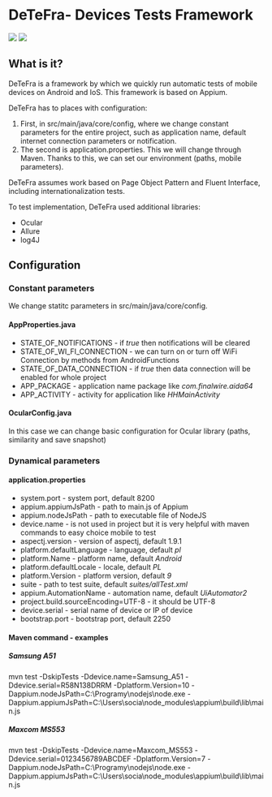 # DeTeFra- Devices Tests Framework

![](https://img.shields.io/badge/version-1.0.0-blue) ![](https://img.shields.io/badge/author-Tomasz%20Kozik-blue) 

## What is it?
DeTeFra is a framework by which we quickly run automatic tests of mobile devices on Android and IoS. This framework is based on Appium.

DeTeFra has to places with configuration:
1. First, in src/main/java/core/config, where we change constant parameters for the entire project, such as application name, default internet connection parameters or notification.
2. The second is application.properties. This we will change through Maven. Thanks to this, we can set our environment (paths, mobile parameters).

DeTeFra assumes work based on Page Object Pattern and Fluent Interface, including internationalization tests.

To test implementation, DeTeFra used additional libraries:
* Ocular
* Allure 
* log4J

## Configuration
### Constant parameters
We change statitc parameters in src/main/java/core/config.

#### AppProperties.java
* STATE_OF_NOTIFICATIONS - if _true_ then notifications will be cleared
* STATE_OF_WI_FI_CONNECTION - we can turn on or turn off WiFi Connection by methods from AndroidFunctions
* STATE_OF_DATA_CONNECTION  - if _true_ then data connection will be enabled for whole project
* APP_PACKAGE - application name package like _com.finalwire.aida64_
* APP_ACTIVITY - activity for application like _HHMainActivity_

#### OcularConfig.java
In this case we can change basic configuration for Ocular library (paths, similarity and save snapshot)

### Dynamical parameters
#### application.properties
* system.port - system port, default 8200
* appium.appiumJsPath - path to main.js of Appium
* appium.nodeJsPath - path to executable file of NodeJS 
* device.name - is not used in project but it is very helpful with maven commands to easy choice mobile to test
* aspectj.version - version of aspectj, default 1.9.1
* platform.defaultLanguage - language, default _pl_
* platform.Name - platform name, default _Android_
* platform.defaultLocale - locale, default _PL_
* platform.Version - platform version, default _9_
* suite - path to test suite, default _suites/allTest.xml_
* appium.AutomationName - automation name, default _UiAutomator2_
* project.build.sourceEncoding=UTF-8 - it should be UTF-8
* device.serial - serial name of device or IP of device
* bootstrap.port - bootstrap port, default 2250

#### Maven command - examples
##### Samsung A51
mvn test -DskipTests -Ddevice.name=Samsung_A51 -Ddevice.serial=R58N138DRRM -Dplatform.Version=10 -Dappium.nodeJsPath=C:\Programy\nodejs\node.exe -Dappium.appiumJsPath=C:\Users\socia\node_modules\appium\build\lib\main.js
##### Maxcom MS553
mvn test -DskipTests -Ddevice.name=Maxcom_MS553 -Ddevice.serial=0123456789ABCDEF -Dplatform.Version=7 -Dappium.nodeJsPath=C:\Programy\nodejs\node.exe -Dappium.appiumJsPath=C:\Users\socia\node_modules\appium\build\lib\main.js

